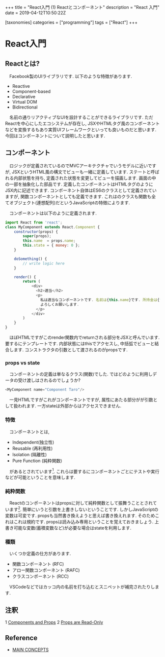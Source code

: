 +++
title = "React入門 (1) Reactとコンポーネント"
description =  "React 入門"
date = 2019-04-12T10:50:22Z

[taxonomies]
categories = ["programming"]
tags = ["React"]
+++

# React入門

## Reactとは?

　Facebook製のUIライブラリです. 以下のような特徴があります.

+ Reactive
+ Component-based
+ Declarative
+ Virtual DOM
+ Bidirectional

　名前の通りリアクティブなUIを設計することができるライブラリです. ただReactを中心にしたエコシステムが存在し, JSXやHTMLタグ風のコンポーネントなどを変換するもあり実質UIフレームワークといっても良いものだと思います. 今回はコンポーネントについて説明したと思います.

## コンポーネント

　ロジックが定義されているのでMVCアーキテクチャでいうモデルに近いですが, JSXというHTML風の構文でビューも一緒に定義しています. ステートと呼ばれる内部状態を持ち, 定義された状態を変更してビューを描画します. 画面の中の一部を抽象化した部品です. 定義したコンポーネントはHTMLタグのようにJSX内に記述できます. コンポーネント自体はES6のクラスとして定義されていますが, 関数コンポーネントとしても定義できます. これはのクラスも関数も全てオブジェクト(連想配列)だというJavaScriptの特徴によります.

　コンポーネントは以下のように定義されます.

```javascript
import React from 'react';
class MyComponent extends React.Component {
    constructor(props) {
        super(props);
        this.name  = props.name;
        this.state = { money: 0 };
    }

    doSomething() {
        // write logic here
    }

    render() {
        return (
            <div>
              <h2>適当</h2>
              <p>
                私は適当なコンポーネントです. 名前は{this.name}です. 所持金は{this.money}です.
                よろしくお願いします.
              </p>
            </div>
        )
    }
}
```

　ほぼHTMLですがこのrender関数内でreturnされる部分をJSXと呼んでいます. 要するにテンプレートです. 内部状態にはthisでアクセスし, 中括弧でビューと結合します. コンストラクタの引数として渡されるのがpropsです.

### props vs state

　コンポーネントの定義は単なるクラス(関数)でした. ではどのように利用しデータの受け渡しはされるのでしょうか?

```javascript
<MyComponent name="Component Taro"/>
```

　一見HTMLですがこれがコンポーネントですが, 属性にあたる部分がが引数として扱われます. 一方stateは外部からはアクセスできません.

### 特徴

　コンポーネントとは,

+ Independent(独立性)
+ Reusable (再利用性)
+ Isolation (隔離性)
+ Pure Function (純粋関数)

　があるとされています[<sup>1</sup>](#ref-1). これらは要するにコンポーネントごとにテストや実行などが可能ということを意味します.

### 純粋関数

　Reactのコンポーネントはpropsに対して純粋関数として振舞うこととされています[<sup>2</sup>](#ref-2). 簡単にいうと引数を上書きしないということです. しかしJavaScriptの変数は可変です. propsも当然書き換えようと思えば書き換えれます. そのためこれはこれは規約です. propsは読み込み専用ということを覚えておきましょう. 上書き可能な変数(蓄積変数など)が必要な場合はstateを利用します.

### 種類

　いくつか定義の仕方があります.

+ 関数コンポーネント (RFC)
+ アロー関数コンポーネント (RAFC)
+ クラスコンポーネント (RCC)

　VSCodeなどではカッコ内の名前を打ち込むとスニペットが補完されたりします.

## 注釈
<a name="ref-1"></a> 1 [Components and Props](https://reactjs.org/docs/components-and-props.html)
<a name="ref-2"></a> 2 [Props are Read-Only](https://reactjs.org/docs/components-and-props.html#props-are-read-only)

## Reference
+ [MAIN CONCEPTS](https://reactjs.org/docs/hello-world.html)
